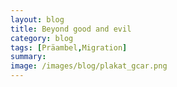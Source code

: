 ```yaml
---
layout: blog
title: Beyond good and evil
category: blog
tags: [Präambel,Migration]  
summary:  
image: /images/blog/plakat_gcar.png
---
```

